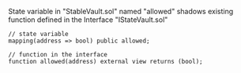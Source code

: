 State variable in "StableVault.sol" named "allowed" shadows existing function defined in the Interface "IStateVault.sol"

```solidity
// state variable
mapping(address => bool) public allowed;
```

```solidity
// function in the interface
function allowed(address) external view returns (bool);
```
